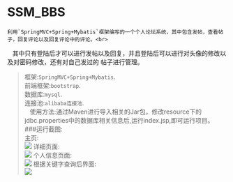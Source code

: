 # SSM_BBS
    利用`SpringMVC+Spring+Mybatis`框架编写的一个个人论坛系统，其中包含发帖，查看帖子，回复评论以及回复评论中的评论。<br>
    其中只有登陆后才可以进行发帖以及回复，并且登陆后可以进行对头像的修改以及对密码修改，还有对自己发过的 帖子进行管理。<br>
   >框架:`SpringMVC+Spring+Mybatis`.<br>
    前端框架:`bootstrap`.<br>
    数据库:`mysql`.<br>
    连接池:`alibaba连接池`.<br>
    使用方法:通过Maven进行导入相关的Jar包，修改resource下的jdbc.properties中的数据库相关信息后,运行index.jsp,即可运行项目。<br>
###运行截图:<br>
主页:<br>
![](https://github.com/SinceNovember/SSM_BBS/blob/master/photos/1.png)
详细页面:<br>
![](https://github.com/SinceNovember/SSM_BBS/blob/master/photos/2.png)
个人信息页面:<br>
![](https://github.com/SinceNovember/SSM_BBS/blob/master/photos/3.png)
根据关键字查询后界面:<br>
![](https://github.com/SinceNovember/SSM_BBS/blob/master/photos/4.png)
